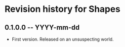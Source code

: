 # Revision history for Shapes

## 0.1.0.0 -- YYYY-mm-dd

* First version. Released on an unsuspecting world.
